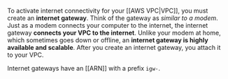 To activate internet connectivity for your [[AWS VPC|VPC]], you must create an **internet gateway**. Think of the gateway as *similar to a modem*. Just as a modem connects your computer to the internet, the internet gateway **connects your VPC to the internet**. Unlike your modem at home, which sometimes goes down or offline, an **internet gateway is highly available and scalable**. After you create an internet gateway, you attach it to your VPC.

Internet gateways have an [[ARN]] with a prefix `igw-`.